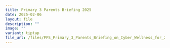 ```yaml
---
title: Primary 3 Parents Briefing 2025
date: 2025-02-06
layout: file
description: ""
image: ""
variant: tiptap
file_url: /files/PPS_Primary_3_Parents_Briefing_on_Cyber_Wellness_for_2025.pdf
---
```

